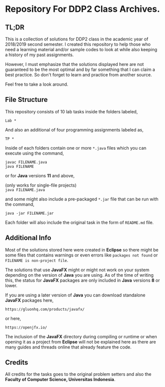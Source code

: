 # Repository For DDP2 Class Archives.

## TL;DR
This is a collection of solutions for DDP2 class in the academic year of 2018/2019 second semester. I created this repository to help those who need a learning material and/or sample codes to look at while also keeping a history of my past assignments.

However, I must emphasize that the solutions displayed here are not guaranteed to be the most optimal and by far something that I can claim a best practice. So don't forget to learn and practice from another source.

Feel free to take a look around.

## File Structure
This repository consists of 10 lab tasks inside the folders labeled,

```Lab *```


And also an additional of four programming assignments labeled as,

```TP *```

Inside of each folders contain one or more ```*.java``` files which you can execute using the command,

```javac FILENAME.java```<br>
```java FILENAME```

or for **Java** versions **11** and above,

(only works for single-file projects)<br>
```java FILENAME.java```

and some might also include a pre-packaged ```*.jar``` file that can be run with the command,

```java -jar FILENAME.jar```

Each folder will also include the original task in the form of ```README.md``` file.

## Additional Info
Most of the solutions stored here were created in **Eclipse** so there might be some files that contains warnings or even errors like ```packages not found``` or ```FILENAME is non-project file```.

The solutions that use **JavaFX** might or might not work on your system depending on the version of **Java** you are using. As of the time of writing this, the status for **JavaFX** packages are only included in **Java** versions **8** or lower.

If you are using a later version of **Java** you can download standalone **JavaFX** packages here,

```https://gluonhq.com/products/javafx/```

or here,

```https://openjfx.io/```

The inclusion of the **JavaFX** directory during compiling or runtime or when opening it as a project from **Eclipse** will not be explained here as there are many guides and threads online that already feature the code.

## Credits
All credits for the tasks goes to the original problem setters and also the **Faculty of Computer Science, Universitas Indonesia**.